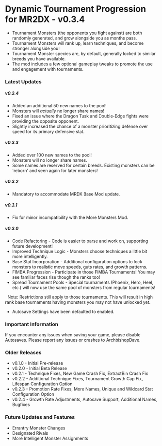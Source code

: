 ﻿# Dynamic Tournament Progression for MR2DX - v0.3.4

* Tournament Monsters (the opponents you fight against) are both randomly generated, and grow alongside you as months pass.
* Tournament Monsters will rank up, learn techniques, and become stronger alongside you!
* Tournament Monster species are, by default, generally locked to similar breeds you have available.
* The mod includes a few optional gameplay tweaks to promote the use and engagement with tournaments.





### Latest Updates

##### v0.3.4

* Added an additional 50 new names to the pool!
* Monsters will *actually* no longer share names!
* Fixed an issue where the Dragon Tusk and Double-Edge fights were providing the opposite opponent.
* Slightly increased the chance of a monster prioritizing defense over speed for its primary defensive stat.



##### v0.3.3

* Added over 100 new names to the pool!
* Monsters will no longer share names.
* Some names are reserved for certain breeds. Existing monsters can be 'reborn' and seen again for later monsters!



##### v0.3.2

* Mandatory to accommodate MRDX Base Mod update.



##### v0.3.1

* Fix for minor incompatibility with the More Monsters Mod.



##### v0.3.0

* Code Refactoring - Code is easier to parse and work on, supporting future development!
* Improved Technique Logic - Monsters choose techniques a little bit more intelligently.
* Base Stat Incorporation - Additional configuration options to lock monsters to realistic move speeds, guts rates, and growth patterns.
* FIMBA Progression - Participate in those FIMBA Tournaments! You may see familiar faces rise though the ranks too!
* Spread Tournament Pools - Special tournaments (Phoenix, Hero, Heel, etc.) will now use the same pool of monsters from regular tournaments!

        Note: Restrictions still apply to those tournaments. This will result in high rank base tournaments having monsters you may not have unlocked yet.

* Autosave Settings have been defaulted to enabled.





### Important Information

If you encounter any issues when saving your game, please disable Autosaves.
Please report any issues or crashes to ArchbishopDave.



### Older Releases

* v0.1.0 - Initial Pre-release
* v0.2.0 - Initial Beta Release
* v0.2.1 - Technique Fixes, New Game Crash Fix, ExtractBin Crash Fix
* v0.2.2 - Additional Technique Fixes, Tournament Growth Cap Fix, Lifespan Configuration Option
* v0.2.3 - Promotion Rate Fixes, More Names, Unique and Wildcard Stat Configuration Option
* v0.2.4 - Growth Rate Adjustments, Autosave Support, Additional Names, Bugfixes



### Future Updates and Features

* Errantry Monster Changes
* Designated Rivals
* More Intelligent Monster Assignments
